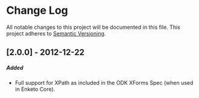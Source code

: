 Change Log
=========
All notable changes to this project will be documented in this file.
This project adheres to [Semantic Versioning](http://semver.org/).

[2.0.0] - 2012-12-22
-----------------------
##### Added
- Full support for XPath as included in the ODK XForms Spec (when used in Enketo Core).